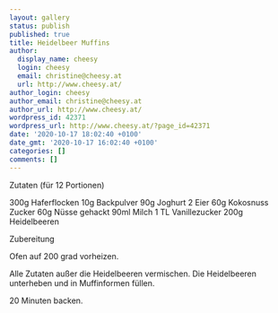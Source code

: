 ```yaml
---
layout: gallery
status: publish
published: true
title: Heidelbeer Muffins
author:
  display_name: cheesy
  login: cheesy
  email: christine@cheesy.at
  url: http://www.cheesy.at/
author_login: cheesy
author_email: christine@cheesy.at
author_url: http://www.cheesy.at/
wordpress_id: 42371
wordpress_url: http://www.cheesy.at/?page_id=42371
date: '2020-10-17 18:02:40 +0100'
date_gmt: '2020-10-17 16:02:40 +0100'
categories: []
comments: []
---
```

<!-- wp:paragraph -->
Zutaten (für 12 Portionen)
<!-- /wp:paragraph -->
<!-- wp:paragraph -->
300g Haferflocken
10g Backpulver
90g Joghurt
2 Eier
60g Kokosnuss Zucker
60g Nüsse gehackt
90ml Milch
1 TL Vanillezucker
200g Heidelbeeren
<!-- /wp:paragraph -->
<!-- wp:paragraph -->
Zubereitung
<!-- /wp:paragraph -->
<!-- wp:paragraph -->
Ofen auf 200 grad vorheizen.
<!-- /wp:paragraph -->
<!-- wp:paragraph -->
Alle Zutaten außer die Heidelbeeren vermischen. Die Heidelbeeren unterheben und in Muffinformen füllen.
<!-- /wp:paragraph -->
<!-- wp:paragraph -->
20 Minuten backen.
<!-- /wp:paragraph -->
<!-- wp:image {"id":42372} -->
<figure class="wp-block-image"><img src="http://www.cheesy.at/wp-content/uploads/Heidelbeer-Muffins-1.jpg" alt="" class="wp-image-42372"></figure>
<!-- /wp:image -->

